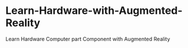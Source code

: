 # Learn-Hardware-with-Augmented-Reality
Learn Hardware Computer part Component with Augmented Reality
